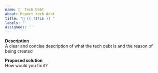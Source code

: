 ```yaml
---
name: 💸  Tech Debt
about: Report tech debt
title: "💸 {{ TITLE }} "
labels: ''
assignees: ''
---
```


**Description**  
A clear and concise description of what the tech debt is and the reason of being created

**Proposed solution**  
How would you fix it?

